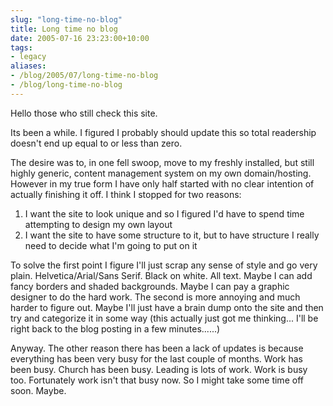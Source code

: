 ```yaml
---
slug: "long-time-no-blog"
title: Long time no blog
date: 2005-07-16 23:23:00+10:00
tags:
- legacy
aliases:
- /blog/2005/07/long-time-no-blog
- /blog/long-time-no-blog
---
```


Hello those who still check this site.

Its been a while. I figured I probably should update this so total readership doesn't end up equal to or less than zero.

The desire was to, in one fell swoop, move to my freshly installed, but still highly generic, content management system on my own domain/hosting. However in my true form I have only half started with no clear intention of actually finishing it off. I think I stopped for two reasons:
<ol><li>I want the site to look unique and so I figured I'd have to spend time attempting to design my own layout</li><li>I want the site to have some structure to it, but to have structure I really need to decide what I'm going to put on it</li></ol>

To solve the first point I figure I'll just scrap any sense of style and go very plain. Helvetica/Arial/Sans Serif. Black on white. All text. Maybe I can add fancy borders and shaded backgrounds. Maybe I can pay a graphic designer to do the hard work. The second is more annoying and much harder to figure out. Maybe I'll just have a brain dump onto the site and then try and categorize it in some way (this actually just got me thinking... I'll be right back to the blog posting in a few minutes......)

Anyway. The other reason there has been a lack of updates is because everything has been very busy for the last couple of months. Work has been busy. Church has been busy. Leading is lots of work. Work is busy too. Fortunately work isn't that busy now. So I might take some time off soon. Maybe.
